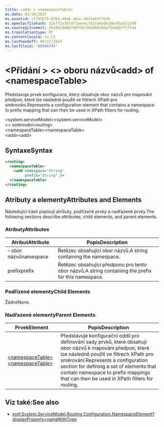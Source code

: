 ```yaml
---
title: <add> z <namespaceTable>
ms.date: 03/30/2017
ms.assetid: cf7b5b75-63bd-49a6-abac-4bfdab377e36
ms.openlocfilehash: 32eff2e7bfdf1aee4c7d37a0e06166afba3cb398
ms.sourcegitcommit: 29a9b29d8b7d07b9c59d46628da754a8bff57fa4
ms.translationtype: MT
ms.contentlocale: cs-CZ
ms.lasthandoff: 08/17/2019
ms.locfileid: "69566745"
---
```

# <a name="add-of-namespacetable"></a><span data-ttu-id="96149-102">\<Přidání > \<> oboru názvů</span><span class="sxs-lookup"><span data-stu-id="96149-102">\<add> of \<namespaceTable></span></span>
<span data-ttu-id="96149-103">Představuje prvek konfigurace, který obsahuje obor názvů pro mapování předpon, které lze následně použít ve filtrech XPath pro směrování.</span><span class="sxs-lookup"><span data-stu-id="96149-103">Represents a configuration element that contains a namespace to prefix mapping that can then be used in XPath filters for routing.</span></span>  
  
 <span data-ttu-id="96149-104">\<system.serviceModel></span><span class="sxs-lookup"><span data-stu-id="96149-104">\<system.serviceModel></span></span>  
<span data-ttu-id="96149-105">\<> směrování</span><span class="sxs-lookup"><span data-stu-id="96149-105">\<routing></span></span>  
<span data-ttu-id="96149-106">\<namespaceTable></span><span class="sxs-lookup"><span data-stu-id="96149-106">\<namespaceTable></span></span>  
<span data-ttu-id="96149-107">\<add></span><span class="sxs-lookup"><span data-stu-id="96149-107">\<add></span></span>  
  
## <a name="syntax"></a><span data-ttu-id="96149-108">Syntaxe</span><span class="sxs-lookup"><span data-stu-id="96149-108">Syntax</span></span>  
  
```xml  
<routing>
  <namespaceTable>
    <add namespace="String"
         prefix="String" />
  </namespaceTable>
</routing>
```  
  
## <a name="attributes-and-elements"></a><span data-ttu-id="96149-109">Atributy a elementy</span><span class="sxs-lookup"><span data-stu-id="96149-109">Attributes and Elements</span></span>  
 <span data-ttu-id="96149-110">Následující části popisují atributy, podřízené prvky a nadřazené prvky.</span><span class="sxs-lookup"><span data-stu-id="96149-110">The following sections describe attributes, child elements, and parent elements.</span></span>  
  
### <a name="attributes"></a><span data-ttu-id="96149-111">Atributy</span><span class="sxs-lookup"><span data-stu-id="96149-111">Attributes</span></span>  
  
|<span data-ttu-id="96149-112">Atribut</span><span class="sxs-lookup"><span data-stu-id="96149-112">Attribute</span></span>|<span data-ttu-id="96149-113">Popis</span><span class="sxs-lookup"><span data-stu-id="96149-113">Description</span></span>|  
|---------------|-----------------|  
|<span data-ttu-id="96149-114">– obor názvů</span><span class="sxs-lookup"><span data-stu-id="96149-114">namespace</span></span>|<span data-ttu-id="96149-115">Řetězec obsahující obor názvů.</span><span class="sxs-lookup"><span data-stu-id="96149-115">A string containing the namespace.</span></span>|  
|<span data-ttu-id="96149-116">prefix</span><span class="sxs-lookup"><span data-stu-id="96149-116">prefix</span></span>|<span data-ttu-id="96149-117">Řetězec obsahující předponu pro tento obor názvů.</span><span class="sxs-lookup"><span data-stu-id="96149-117">A string containing the prefix for this namespace.</span></span>|  
  
### <a name="child-elements"></a><span data-ttu-id="96149-118">Podřízené elementy</span><span class="sxs-lookup"><span data-stu-id="96149-118">Child Elements</span></span>  
 <span data-ttu-id="96149-119">Žádné</span><span class="sxs-lookup"><span data-stu-id="96149-119">None.</span></span>  
  
### <a name="parent-elements"></a><span data-ttu-id="96149-120">Nadřazené elementy</span><span class="sxs-lookup"><span data-stu-id="96149-120">Parent Elements</span></span>  
  
|<span data-ttu-id="96149-121">Prvek</span><span class="sxs-lookup"><span data-stu-id="96149-121">Element</span></span>|<span data-ttu-id="96149-122">Popis</span><span class="sxs-lookup"><span data-stu-id="96149-122">Description</span></span>|  
|-------------|-----------------|  
|[<span data-ttu-id="96149-123">\<namespaceTable></span><span class="sxs-lookup"><span data-stu-id="96149-123">\<namespaceTable></span></span>](../../../../../docs/framework/configure-apps/file-schema/wcf/namespacetable.md)|<span data-ttu-id="96149-124">Představuje konfigurační oddíl pro definování sady prvků, které obsahují obor názvů k mapování předpon, které lze následně použít ve filtrech XPath pro směrování.</span><span class="sxs-lookup"><span data-stu-id="96149-124">Represents a configuration section for defining a set of elements that contain namespace to prefix mappings that can then be used in XPath filters for routing.</span></span>|  
  
## <a name="see-also"></a><span data-ttu-id="96149-125">Viz také:</span><span class="sxs-lookup"><span data-stu-id="96149-125">See also</span></span>

- <xref:System.ServiceModel.Routing.Configuration.NamespaceElement?displayProperty=nameWithType>
